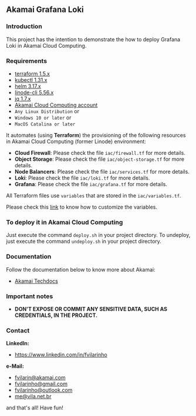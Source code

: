 ## Akamai Grafana Loki

### Introduction
This project has the intention to demonstrate the how to deploy Grafana Loki in Akamai Cloud Computing.

### Requirements
- [terraform 1.5.x](https://terraform.io)
- [kubectl 1.31.x](https://kubernetes.io/docs/reference/kubectl/kubectl)
- [helm 3.17.x](https://helm.sh)
- [linode-cli 5.56.x](https://github.com/linode/cli)
- [jq 1.7.x](https://jqlang.github.io/jq)
- [Akamai Cloud Computing account](https://cloud.linode.com)
- `Any Linux Distribution` or
- `Windows 10 or later` or
- `MacOS Catalina or later`

It automates (using **Terraform**) the provisioning of the following resources in Akamai Cloud Computing (former Linode) 
environment:
- **Cloud Firewall**: Please check the file `iac/firewall.tf` for more details.
- **Object Storage**: Please check the file `iac/object-storage.tf` for more details.
- **Node Balancers**: Please check the file `iac/services.tf` for more details.
- **Loki**: Please check the file `iac/loki.tf` for more details.
- **Grafana**: Please check the file `iac/grafana.tf` for more details.

All Terraform files use `variables` that are stored in the `iac/variables.tf`.

Please check this [link](https://developer.hashicorp.com/terraform/tutorials/configuration-language/variables) to know how to customize the variables.

### To deploy it in Akamai Cloud Computing

Just execute the command `deploy.sh` in your project directory. To undeploy, just execute the command `undeploy.sh` in 
your project directory.

### Documentation

Follow the documentation below to know more about Akamai:
- [Akamai Techdocs](https://techdocs.akamai.com)

### Important notes
- **DON'T EXPOSE OR COMMIT ANY SENSITIVE DATA, SUCH AS CREDENTIALS, IN THE PROJECT.**

### Contact
**LinkedIn:**
- https://www.linkedin.com/in/fvilarinho

**e-Mail:**
- fvilarin@akamai.com
- fvilarinho@gmail.com
- fvilarinho@outlook.com
- me@vila.net.br

and that's all! Have fun!